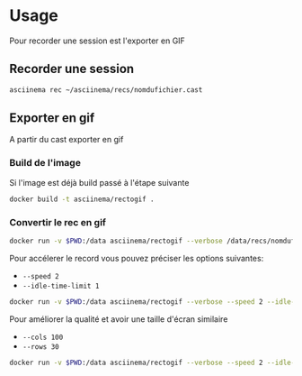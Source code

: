 # Usage

Pour recorder une session est l'exporter en GIF

## Recorder une session

```bash
asciinema rec ~/asciinema/recs/nomdufichier.cast
```

## Exporter en gif

A partir du cast exporter en gif

### Build de l'image

Si l'image est déjà build passé à l'étape suivante

```bash
docker build -t asciinema/rectogif .
```

### Convertir le rec en gif

```bash
docker run -v $PWD:/data asciinema/rectogif --verbose /data/recs/nomdufichier.cast /data/gifs/nomdufichier.gif
```

Pour accélerer le record vous pouvez préciser les options suivantes:

* `--speed 2`
* `--idle-time-limit 1`

```bash
docker run -v $PWD:/data asciinema/rectogif --verbose --speed 2 --idle-time-limit 1 /data/recs/nomdufichier.cast /data/gifs/nomdufichier.gif
```

Pour améliorer la qualité et avoir une taille d'écran similaire

* `--cols 100`
* `--rows 30`

```bash
docker run -v $PWD:/data asciinema/rectogif --verbose --speed 2 --idle-time-limit 1 --cols 100 --rows 30 /data/recs/nomdufichier.cast /data/gifs/nomdufichier.gif
```